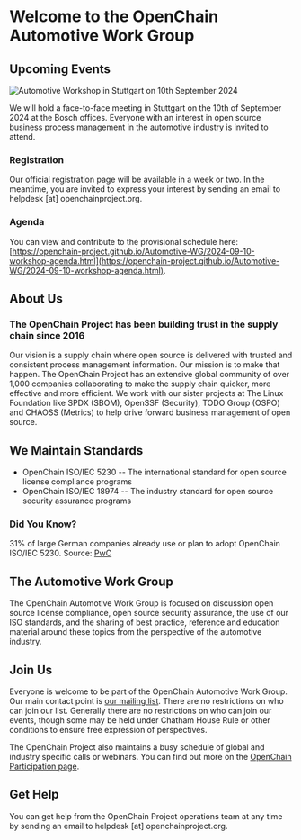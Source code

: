 # Welcome to the OpenChain Automotive Work Group

## Upcoming Events

![Automotive Workshop in Stuttgart on 10th September 2024](/least-github-pages/assets/logo.png)

We will hold a face-to-face meeting in Stuttgart on the 10th of September 2024 at the Bosch offices. Everyone with an interest in open source business process management in the automotive industry is invited to attend. 

### Registration

Our official registration page will be available in a week or two. In the meantime, you are invited to express your interest by sending an email to helpdesk [at] openchainproject.org.

### Agenda

You can view and contribute to the provisional schedule here: [https://openchain-project.github.io/Automotive-WG/2024-09-10-workshop-agenda.html](https://openchain-project.github.io/Automotive-WG/2024-09-10-workshop-agenda.html).

## About Us

### The OpenChain Project has been building trust in the supply chain since 2016

Our vision is a supply chain where open source is delivered with trusted and consistent process management information. Our mission is to make that happen. The OpenChain Project has an extensive global community of over 1,000 companies collaborating to make the supply chain quicker, more effective and more efficient. We work with our sister projects at The Linux Foundation like SPDX (SBOM), OpenSSF (Security), TODO Group (OSPO) and CHAOSS (Metrics) to help drive forward business management of open source.

## We Maintain Standards

 - OpenChain ISO/IEC 5230
 -- The international standard for open source license compliance programs
 - OpenChain ISO/IEC 18974
 -- The industry standard for open source security assurance programs

### Did You Know?  

31% of large German companies already use or plan to adopt OpenChain ISO/IEC 5230. Source: [PwC](https://www.pwc.de/en/digitale-transformation/open-source-software-management-and-compliance/open-source-software-current-trends-and-developments.html)

## The Automotive Work Group

The OpenChain Automotive Work Group is focused on discussion open source license compliance, open source security assurance, the use of our ISO standards, and the sharing of best practice, reference and education material around these topics from the perspective of the automotive industry. 

## Join Us

Everyone is welcome to be part of the OpenChain Automotive Work Group. Our main contact point is [our mailing list](https://groups.io/g/openchain-automotive-work-group). There are no restrictions on who can join our list. Generally there are no restrictions on who can join our events, though some may be held under Chatham House Rule or other conditions to ensure free expression of perspectives. 

The OpenChain Project also maintains a busy schedule of global and industry specific calls or webinars. You can find out more on the [OpenChain Participation page](https://openchainproject.org/participate).

## Get Help

You can get help from the OpenChain Project operations team at any time by sending an email to helpdesk [at] openchainproject.org.
